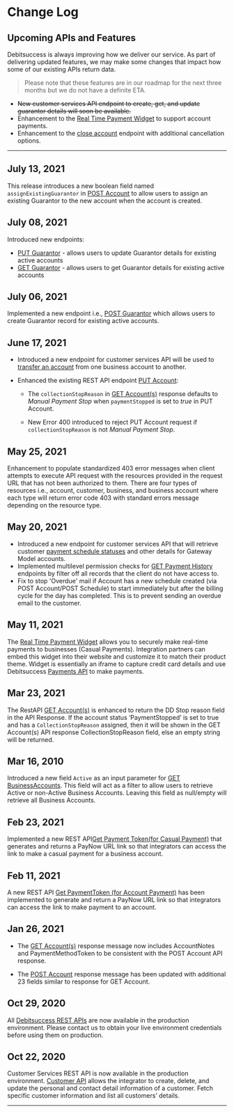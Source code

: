 # Change Log

## Upcoming APIs and Features
Debitsuccess is always improving how we deliver our service. As part of delivering updated features, we may make some changes that impact how some of our existing APIs return data.

<!-- theme: success -->

> Please note that these features are in our roadmap for the next three months but we do not have a definite ETA.

* ~~New customer services API endpoint to create, get, and update guarantor details will soon be available.~~
* Enhancement to the [Real Time Payment Widget](https://debitsuccess.stoplight.io/docs/debitsuccess-api/docs/Widgets/Real-time-payment-widget.md) to support account payments.
* Enhancement to the [close account](https://debitsuccess.stoplight.io/docs/debitsuccess-api/b3A6ODQ0Nzk0MA-close-account) endpoint with additional cancellation options.

*****
## July 13, 2021
This release introduces a new boolean field named `assignExistingGuarantor` in [POST Account](https://debitsuccess.stoplight.io/docs/debitsuccess-api/CustomerServicesApi.yaml/paths/~1accounts/post) to allow users to assign an existing Guarantor to the new account when the account is created.

## July 08, 2021
Introduced new endpoints:
* [PUT Guarantor](https://debitsuccess.stoplight.io/docs/debitsuccess-api/CustomerServicesApi.yaml/paths/~1accounts~1%7BaccountId%7D~1guarantors/put) - allows users to update Guarantor details for existing active accounts
* [GET Guarantor](https://debitsuccess.stoplight.io/docs/debitsuccess-api/CustomerServicesApi.yaml/paths/~1accounts~1%7BaccountId%7D~1guarantors/get) - allows users to get Guarantor details for existing active accounts

## July 06, 2021
Implemented a new endpoint i.e., [POST Guarantor](https://debitsuccess.stoplight.io/docs/debitsuccess-api/CustomerServicesApi.yaml/paths/~1accounts~1%7BaccountId%7D~1guarantors/post) which allows users to create Guarantor record for existing active accounts.

## June 17, 2021
* Introduced a new endpoint for customer services API will be used to [transfer an account](https://debitsuccess.stoplight.io/docs/debitsuccess-api/CustomerServicesApi.yaml/paths/~1accounts~1%7BaccountId%7D~1transfers/post) from one business account to another.

* Enhanced the existing REST API endpoint [PUT Account](https://debitsuccess.stoplight.io/docs/debitsuccess-api/CustomerServicesApi.yaml/paths/~1accounts~1%7BaccountId%7D/put):

  * The `collectionStopReason` in [GET Account(s)](https://debitsuccess.stoplight.io/docs/debitsuccess-api/CustomerServicesApi.yaml/paths/~1accounts/get) response defaults to *Manual Payment Stop* when `paymentStopped` is set to *true* in PUT Account.

  * New Error 400 introduced to reject PUT Account request if `collectionStopReason` is not *Manual Payment Stop*.


## May 25, 2021
Enhancement to populate standardized 403 error messages when client attempts to execute API request with the resources provided in the request URL that has not been authorized to them. There are four types of resources i.e., account, customer, business, and business account where each type will return error code 403 with standard errors message depending on the resource type.

## May 20, 2021 

* Introduced a new endpoint for customer services API that will retrieve customer [payment schedule statuses](https://debitsuccess.stoplight.io/docs/debitsuccess-api/CustomerServicesApi.yaml/paths/~1businesses~1%7BbusinessID%7D~1paymentstatuses/get) and other details for Gateway Model accounts.
* Implemented multilevel permission checks for [GET Payment History](https://debitsuccess.stoplight.io/docs/debitsuccess-api/CustomerServicesApi.yaml/paths/~1payments/get) endpoints by filter off all records that the client do not have access to.
* Fix to stop 'Overdue' mail if Account has a new schedule created (via POST Account/POST Schedule) to start immediately but after the billing cycle for the day has completed. This is to prevent sending an overdue email to the customer.

## May 11, 2021

The [Real Time Payment Widget](https://debitsuccess.stoplight.io/docs/debitsuccess-api/docs/Widgets/Real-time-payment-widget.md) allows you to securely make real-time payments to businesses (Casual Payments). Integration partners can embed this widget into their website and customize it to match their product theme. Widget is essentially an iframe to capture credit card details and use Debitsuccess [Payments API](https://debitsuccess.stoplight.io/docs/debitsuccess-api/PaymentsAPI.v1.json) to make payments. 

##  Mar 23, 2021
The RestAPI [GET Account(s)](https://debitsuccess.stoplight.io/docs/debitsuccess-api/CustomerServicesApi.yaml/paths/~1accounts/get) is enhanced to return the DD Stop reason field in the API Response. If the account status ‘PaymentStopped’ is set to true and has a `CollectionStopReason` assigned, then it will be shown in the GET Account(s) API response CollectionStopReason field, else an empty string will be returned.

## Mar 16, 2010

Introduced a new field `Active` as an input parameter for [GET BusinessAccounts](https://debitsuccess.stoplight.io/docs/debitsuccess-api/CustomerServicesApi.yaml/paths/~1businessAccounts/get). This field will act as a filter to allow users to retrieve Active or non-Active Business Accounts. Leaving this field as null/empty will retrieve all Business Accounts.

## Feb 23, 2021
Implemented a new REST API[Get Payment Token(for Casual Payment)](https://debitsuccess.stoplight.io/docs/debitsuccess-api/CustomerServicesApi.yaml/paths/~1businessAccounts~1%7BbusinessAccountId%7D~1paymentTokens/post) that generates and returns a PayNow URL link so that integrators can access the link to make a casual payment for a business account.


## Feb 11, 2021
A new REST API [Get PaymentToken (for Account Payment)](https://debitsuccess.stoplight.io/docs/debitsuccess-api/CustomerServicesApi.yaml/paths/~1accounts~1%7BaccountId%7D~1paymentTokens/post) has been implemented to generate and return a PayNow URL link so that integrators can access the link to make payment to an account.


## Jan 26, 2021

* The [GET Account(s)](https://debitsuccess.stoplight.io/docs/debitsuccess-api/CustomerServicesApi.yaml/paths/~1accounts/get) response message now includes AccountNotes and PaymentMethodToken to be consistent with the POST Account API response.


* The [POST Account](https://debitsuccess.stoplight.io/docs/debitsuccess-api/CustomerServicesApi.yaml/paths/~1accounts/post) response message has been updated with additional 23 fields similar to response for GET Account.



## Oct 29, 2020

All [Debitsuccess REST APIs](../Introduction/1-REST-APIs.md) are now available in the production environment. Please contact us to obtain your live environment credentials before using them on production. 

## Oct 22, 2020

Customer Services REST API is now available in the production environment. [Customer API](https://debitsuccess.stoplight.io/docs/debitsuccess-api/CustomerServicesApi.yaml) allows the integrator to create, delete, and update the personal and contact detail information of a customer. Fetch specific customer information and list all customers’ details. 

******



